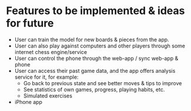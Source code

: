 
# Features to be implemented & ideas for future

* User can train the model for new boards & pieces from the app.
* User can also play against computers and other players through some internet chess engine/service
* User can control the phone through the web-app / sync web-app & phone
* User can access their past game data, and the app offers analysis service for it, for example:
    * Go back to previous state and see better moves & tips to improve
    * See statistics of own games, progress, playing habits, etc.
    * Simulated exercises
* iPhone app
